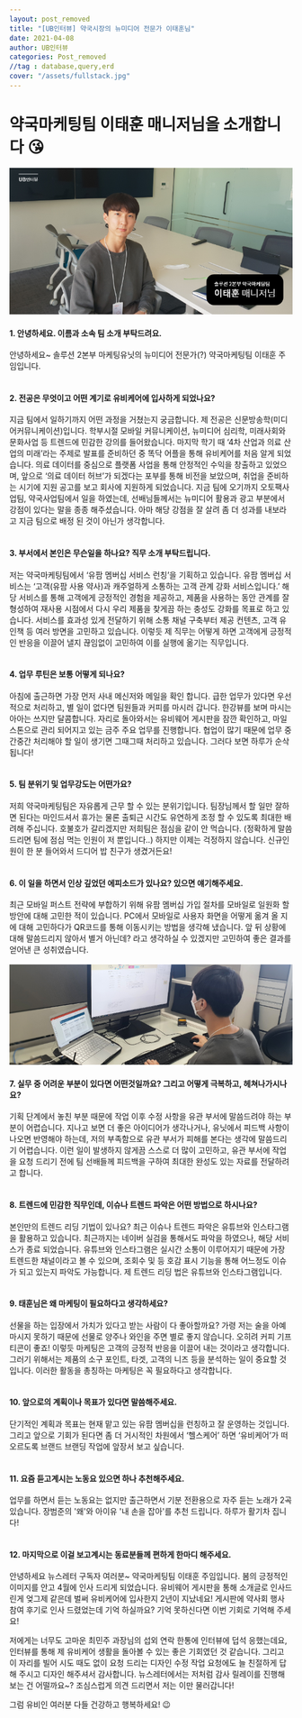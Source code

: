 ```yaml
---
layout: post_removed
title: "[UB인터뷰] 약국시장의 뉴미디어 전문가 이태훈님"
date: 2021-04-08
author: UB인터뷰
categories: Post_removed
//tag : database,query,erd
cover: "/assets/fullstack.jpg"
---
```



# 약국마케팅팀 이태훈 매니저님을 소개합니다 😘
![](/assets/posting/20210408/img3.png)

#### 1. 안녕하세요. 이름과 소속 팀 소개 부탁드려요.
안녕하세요~ 솔루션 2본부 마케팅유닛의 뉴미디어 전문가(?)
약국마케팅팀 이태훈 주임입니다.
<br><br>

#### 2. 전공은 무엇이고 어떤 계기로 유비케어에 입사하게 되었나요?
지금 팀에서 일하기까지 어떤 과정을 거쳤는지 궁금합니다.
제 전공은 신문방송학(미디어커뮤니케이션)입니다. 학부시절 모바일 커뮤니케이션, 뉴미디어 심리학, 미래사회와 문화사업 등 트렌드에 민감한 강의를 들어왔습니다.
마지막 학기 때 ‘4차 산업과 의료 산업의 미래’라는 주제로 발표를 준비하던 중 똑닥 어플을 통해 유비케어를 처음 알게 되었습니다. 의료 데이터를 중심으로 플랫폼 사업을 통해 안정적인 수익을 창출하고 있었으며, 앞으로 ‘의료 데이터 허브’가 되겠다는 포부를 통해 비전을 보았으며, 취업을 준비하는 시기에 지원 공고를 보고 회사에 지원하게 되었습니다.
지금 팀에 오기까지 오토팩사업팀, 약국사업팀에서 일을 하였는데, 선배님들께서는 뉴미디어 활용과 광고 부분에서 강점이 있다는 말을 종종 해주셨습니다.
아마 해당 강점을 잘 살려 좀 더 성과를 내보라고 지금 팀으로 배정 된 것이 아닌가 생각합니다.
<br><br>

#### 3. 부서에서 본인은 무슨일을 하나요? 직무 소개 부탁드립니다.
저는 약국마케팅팀에서 ‘유팜 멤버십 서비스 런칭’을 기획하고 있습니다. 유팜 멤버십 서비스는 ‘고객(유팜 사용 약사)과 캐주얼하게 소통하는 고객 관계 강화 서비스입니다.’
해당 서비스를 통해 고객에게 긍정적인 경험을 제공하고, 제품을 사용하는 동안 관계를 잘 형성하여 재사용 시점에서 다시 우리 제품을 찾게끔 하는 충성도 강화를 목표로 하고 있습니다.
서비스를 효과성 있게 전달하기 위해 소통 채널 구축부터 제공 컨텐츠, 고객 유인책 등 여러 방면을 고민하고 있습니다.
이렇듯 제 직무는 어떻게 하면 고객에게 긍정적인 반응을 이끌어 낼지 끊임없이 고민하여 이를 실행에 옮기는 직무입니다.
<br><br>

#### 4. 업무 루틴은 보통 어떻게 되나요?
아침에 출근하면 가장 먼저 사내 메신저와 메일을 확인 합니다. 급한 업무가 있다면 우선적으로 처리하고, 별 일이 없다면 팀원들과 커피를 마시러 갑니다. 한강뷰를 보며 마시는 아아는 쓰지만 달콤합니다.
자리로 돌아와서는 유비웨어 게시판을 잠깐 확인하고, 마일스톤으로 관리 되어지고 있는 금주 주요 업무를 진행합니다.  협업이 많기 때문에 업무 중간중간 처리해야 할 일이 생기면 그때그때 처리하고 있습니다. 그러다 보면 하루가 순삭 됩니다!
<br><br>

#### 5. 팀 분위기 및 업무강도는 어떤가요?
저희 약국마케팅팀은 자유롭게 근무 할 수 있는 분위기입니다. 팀장님께서 할 일만 잘하면 된다는 마인드셔서 휴가는 물론 출퇴근 시간도 유연하게 조정 할 수 있도록 최대한 배려해 주십니다.
호불호가 갈리겠지만 저희팀은 점심을 같이 안 먹습니다. (정확하게 말씀 드리면 팀에 점심 먹는 인원이 저 뿐입니다..)
하지만 이제는 걱정하지 않습니다. 신규인원이 한 분 들어와서 드디어 밥 친구가 생겼거든요!
<br><br>

#### 6. 이 일을 하면서 인상 깊었던 에피소드가 있나요? 있으면 얘기해주세요.
최근 모바일 퍼스트 전략에 부합하기 위해 유팜 멤버십 가입 절차를 모바일로 일원화 할 방안에 대해 고민한 적이 있습니다.
PC에서 모바일로 사용자 화면을 어떻게 옮겨 올 지에 대해 고민하다가 QR코드를 통해 이동시키는 방법을 생각해 냈습니다. 앞 뒤 상황에 대해 말씀드리지 않아서 별거 아닌데? 라고 생각하실 수 있겠지만 고민하여 좋은 결과를 얻어낸 큰 성취였습니다.
<br>
<br>
![](/assets/posting/20210408/img4.png)
<br>

#### 7. 실무 중 어려운 부분이 있다면 어떤것일까요? 그리고 어떻게 극복하고, 헤쳐나가시나요?
기획 단계에서 놓친 부분 때문에 작업 이후 수정 사항을 유관 부서에 말씀드려야 하는 부분이 어렵습니다. 지나고 보면 더 좋은 아이디어가 생각나거나, 유닛에서 피드백 사항이 나오면 반영해야 하는데,
저의 부족함으로 유관 부서가 피해를 본다는 생각에 말씀드리기 어렵습니다. 이런 일이 발생하지 않게끔 스스로 더 많이 고민하고,  유관 부서에 작업을 요청 드리기 전에 팀 선배들께 피드백을 구하여 최대한 완성도 있는 자료를 전달하려고 합니다.
<br><br>

#### 8. 트렌드에 민감한 직무인데, 이슈나 트렌드 파악은 어떤 방법으로 하시나요?
본인만의 트렌드 리딩 기법이 있나요?
최근 이슈나 트렌드 파악은 유튜브와 인스타그램을 활용하고 있습니다. 최근까지는 네이버 실검을 통해서도 파악을 하였으나, 해당 서비스가 종료 되었습니다. 유튜브와 인스타그램은 실시간 소통이 이루어지기 때문에 가장 트렌드한 채널이라고 볼 수 있으며, 조회수 및 등 호감 표시 기능을 통해 어느정도 이슈가 되고 있는지 파악도 가능합니다. 제 트렌드 리딩 법은 유튜브와 인스타그램입니다.
<br><br>

#### 9. 태훈님은 왜 마케팅이 필요하다고 생각하세요?
선물을 하는 입장에서 가치가 있다고 받는 사람이 다 좋아할까요?
가령 저는 술을 아예 마시지 못하기 때문에 선물로 양주나 와인을 주면 별로 좋지 않습니다. 오히려 커피 기프티콘이 좋죠! 이렇듯 마케팅은 고객의 긍정적 반응을 이끌어 내는 것이라고 생각합니다. 그러기 위해서는 제품의 소구 포인트, 타겟, 고객의 니즈 등을 분석하는 일이 중요할 것입니다. 이러한 활동을 총칭하는 마케팅은 꼭 필요하다고 생각합니다.
<br><br>

#### 10. 앞으로의 계획이나 목표가 있다면 말씀해주세요.
단기적인 계획과 목표는 현재 맡고 있는 유팜 멤버십을 런칭하고 잘 운영하는 것입니다.
그리고 앞으로 기회가 된다면 좀 더 거시적인 차원에서 ‘헬스케어’ 하면 ‘유비케어’가 떠오르도록 브랜드 브랜딩 작업에 앞장서 보고 싶습니다.
<br><br>

#### 11. 요즘 듣고계시는 노동요 있으면 하나 추천해주세요.
업무를 하면서 듣는 노동요는 없지만 출근하면서 기분 전환용으로 자주 듣는 노래가 2곡 있습니다.
장범준의 '왜'와 아이유 '내 손을 잡아'를 추천 드립니다. 하루가 활기차 집니다!
<br><br>

#### 12. 마지막으로 이걸 보고계시는 동료분들께 편하게 한마디 해주세요.
안녕하세요 뉴스레터 구독자 여러분~ 약국마케팅팀 이태훈 주임입니다.
봄의 긍정적인 이미지를 안고 4월에 인사 드리게 되었습니다.
유비웨어 게시판을 통해 소개글로 인사드린게 엊그제 같은데 벌써 유비케어에 입사한지 2년이 지났네요! 게시판에 약사회 행사 참여 후기로 인사 드렸었는데 기억 하실까요? 기억 못하신다면 이번 기회로 기억해 주세요!

저에게는 너무도 고마운 최민주 과장님의 섭외 연락 한통에 인터뷰에 덥석 응했는데요, 인터뷰를 통해 제 유비케어 생활을 돌아볼 수 있는 좋은 기회였던 것 같습니다. 그리고 이 자리를 빌어 시도 때도 없이 요청 드리는 디자인 수정 작업 요청에도 늘 친절하게 답해 주시고 디자인 해주셔서 감사합니다.
뉴스레터에서는 저처럼 감사 릴레이를 진행해 보는 건 어떨까요~? 조심스럽게 의견 드리면서 저는 이만 물러갑니다!

그럼 유비인 여러분 다들 건강하고 행복하세요! 😉
